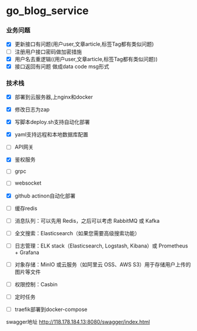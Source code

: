 # go_blog_service

### 业务问题
- [x] 更新接口有问题(用户user,文章article,标签Tag都有类似问题)
- [ ] 注册用户接口密码做加密措施
- [x] 用户名去重逻辑((用户user,文章article,标签Tag都有类似问题))
- [x] 接口返回有问题  做成data  code   msg形式

### 技术栈
- [x] 部署到云服务器,上nginx和docker
- [x] 修改日志为zap
- [x] 写脚本deploy.sh支持自动化部署
- [x] yaml支持远程和本地数据库配置
- [ ] API网关  
- [x] 鉴权服务 
- [ ] grpc 
- [ ] websocket
- [x] github  actinon自动化部署
- [ ] 缓存redis
- [ ] 消息队列：可以先用 Redis，之后可以考虑 RabbitMQ 或 Kafka
- [ ] 全文搜索：Elasticsearch（如果您需要高级搜索功能）
- [ ] 日志管理：ELK stack（Elasticsearch, Logstash, Kibana）或 Prometheus + Grafana
- [ ] 对象存储：MinIO 或云服务（如阿里云 OSS、AWS S3）用于存储用户上传的图片等文件
- [ ] 权限控制：Casbin
- [ ] 定时任务
- [ ] traefik部署到docker-compose


swagger地址
http://118.178.184.13:8080/swagger/index.html








 

